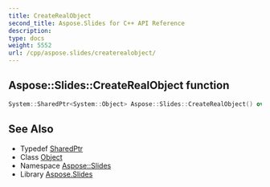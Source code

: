 ```yaml
---
title: CreateRealObject
second_title: Aspose.Slides for C++ API Reference
description: 
type: docs
weight: 5552
url: /cpp/aspose.slides/createrealobject/
---
```

## Aspose::Slides::CreateRealObject function




```cpp
System::SharedPtr<System::Object> Aspose::Slides::CreateRealObject() override
```

## See Also

* Typedef [SharedPtr](../../system/sharedptr/)
* Class [Object](../../system/object/)
* Namespace [Aspose::Slides](../)
* Library [Aspose.Slides](../../)
